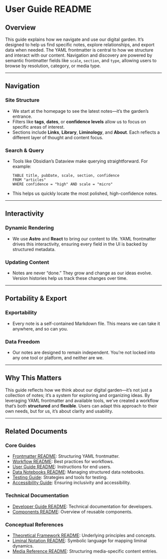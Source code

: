 # User Guide README

## Overview

This guide explains how we navigate and use our digital garden. It’s designed to help us find specific notes, explore relationships, and export data when needed. The YAML frontmatter is central to how we structure and interact with our content. Navigation and discovery are powered by semantic frontmatter fields like `scale`, `section`, and `type`, allowing users to browse by resolution, category, or media type.

---

## Navigation

### **Site Structure**

- We start at the homepage to see the latest notes—it’s the garden’s entrance.
- Filters like **tags**, **dates**, or **confidence levels** allow us to focus on specific areas of interest.
- Sections include **Links**, **Library**, **Liminology**, and **About**. Each reflects a different layer of thought and content focus.

### **Search & Query**

- Tools like Obsidian’s Dataview make querying straightforward. For example:

  ```dataview
  TABLE title, pubDate, scale, section, confidence
  FROM "articles"
  WHERE confidence = "high" AND scale = "micro"
  ```

- This helps us quickly locate the most polished, high-confidence notes.

---

## Interactivity

### **Dynamic Rendering**

- We use **Astro** and **React** to bring our content to life. YAML frontmatter drives this interactivity, ensuring every field in the UI is backed by structured metadata.

### **Updating Content**

- Notes are never “done.” They grow and change as our ideas evolve. Version histories help us track these changes over time.

---

## Portability & Export

### **Exportability**

- Every note is a self-contained Markdown file. This means we can take it anywhere, and so can you.

### **Data Freedom**

- Our notes are designed to remain independent. You’re not locked into any one tool or platform, and neither are we.

---

## Why This Matters

This guide reflects how we think about our digital garden—it’s not just a collection of notes; it’s a system for exploring and organizing ideas. By leveraging YAML frontmatter and available tools, we’ve created a workflow that’s both **structured** and **flexible**. Users can adapt this approach to their own needs, but for us, it’s about clarity and usability.

---

## Related Documents

### Core Guides

- [Frontmatter README](README^Frontmatter.md): Structuring YAML frontmatter.
- [Workflow README](README^Workflow.md): Best practices for workflows.
- [User Guide README](README^User_Guide.md): Instructions for end users.
- [Data Notebooks README](README^Data_Notebooks.md): Managing structured data notebooks.
- [Testing Guide](README^Testing_Guide.md): Strategies and tools for testing.
- [Accessibility Guide](README^Accessibility_Guide.md): Ensuring inclusivity and accessibility.

### Technical Documentation

- [Developer Guide README](README^Developer_Guide.md): Technical documentation for developers.
- [Components README](README^Components.md): Overview of reusable components.

### Conceptual References

- [Theoretical Framework README](README^Theoretical_Framework.md): Underlying principles and concepts.
- [Liminal Notation README](README^LiminalNotation.md): Symbolic language for mapping liminal dynamics.
- [Media Reference README](README^Media.md): Structuring media-specific content entries.
